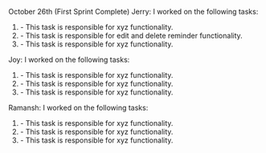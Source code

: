 October 26th (First Sprint Complete)
Jerry:
I worked on the following tasks:
1. <Create github repo and trello board> - This task is responsible for xyz functionality.
2. <Finish edit and delete function on reminder_conteroller.js> - This task is responsible for edit and delete reminder functionality.
3. <Insert Some Task Here> - This task is responsible for xyz functionality.

Joy:
I worked on the following tasks:
1. <Edit the trello board> - This task is responsible for xyz functionality.
2. <Insert Some Task Here> - This task is responsible for xyz functionality.
3. <Insert Some Task Here> - This task is responsible for xyz functionality.

Ramansh:
I worked on the following tasks:
1. <Insert Some Task Here> - This task is responsible for xyz functionality.
2. <Insert Some Task Here> - This task is responsible for xyz functionality.
3. <Insert Some Task Here> - This task is responsible for xyz functionality.